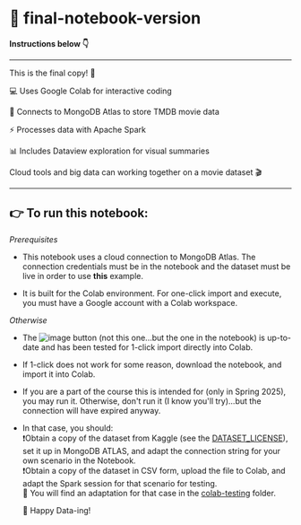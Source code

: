 # 📔 final-notebook-version  
**Instructions below 👇**

---
This is the final copy! 🥇

💻 Uses Google Colab for interactive coding

🍃 Connects to MongoDB Atlas to store TMDB movie data

⚡ Processes data with Apache Spark

📊 Includes Dataview exploration for visual summaries

Cloud tools and big data can working together on a movie dataset 🎬

---

## 👉 To run this notebook:

*Prerequisites*
- This notebook uses a cloud connection to MongoDB Atlas. The connection credentials
  must be in the notebook and the dataset must be live in order to use **this** example.

- It is built for the Colab environment. For one-click import and execute, you must
  have a Google account with a Colab workspace.

*Otherwise*
- The ![image](https://github.com/user-attachments/assets/3ea68c26-52d5-4e57-ab57-c71319915fcd) button (not this one...but the one in the notebook)
  is up-to-date and has been tested for 1-click import directly into Colab.  
- If 1-click does not work for some reason, download the notebook, and import it into Colab.
- If you are a part of the course this is intended for (only in Spring 2025), you may run it. Otherwise, don't run it (I know you'll try)...but the connection will have expired anyway.
- In that case, you should:  
  ❗Obtain a copy of the dataset from Kaggle (see the [DATASET_LICENSE](DATASET_LICENSE)), set it up in MongoDB ATLAS, and adapt the connection string for your own scenario in the Notebook.  
  ❗Obtain a copy of the dataset in CSV form, upload the file to Colab, and adapt the Spark session for that scenario for testing.  
    📄 You will find an adaptation for that case in the [colab-testing](spark-dataframe/google-colab-testing/colab-testing.py) folder.
  
  🧪 Happy Data-ing!
